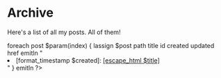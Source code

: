 # Archive

Here's a list of all my posts. All <? emit [llength $param(index)] ?> of them!

<?
	proc format_timestamp ts {
		return [string map {- /} [regsub T.* $ts {}]]
	}

	# NOTE: Should mostly match index.md
	emitln <ul>
	foreach post $param(index) {
		lassign $post path title id created updated href
		emitln "<li>[format_timestamp $created]: <a href=\"[escape_html $href]\">[escape_html $title]</a></li>"
	}
	emitln </ul>
?>
